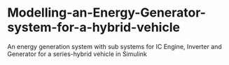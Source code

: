 # Modelling-an-Energy-Generator-system-for-a-hybrid-vehicle
An energy generation system with sub systems for IC Engine, Inverter and Generator for a series-hybrid vehicle in Simulink
